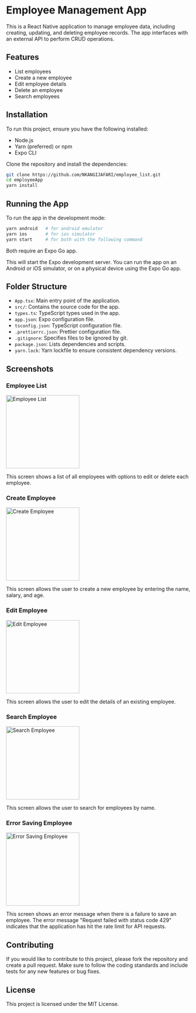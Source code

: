 # Employee Management App

This is a React Native application to manage employee data, including creating, updating, and deleting employee records. The app interfaces with an external API to perform CRUD operations.

## Features

- List employees
- Create a new employee
- Edit employee details
- Delete an employee
- Search employees

## Installation

To run this project, ensure you have the following installed:

- Node.js
- Yarn (preferred) or npm
- Expo CLI

Clone the repository and install the dependencies:

```bash
git clone https://github.com/NKANGIJAFARI/employee_list.git
cd employeeApp
yarn install
```

## Running the App

To run the app in the development mode:

```bash
yarn android   # for android emulator
yarn ios       # for ios simulator
yarn start     # for both with the following command
```

Both require an Expo Go app.

This will start the Expo development server. You can run the app on an Android or iOS simulator, or on a physical device using the Expo Go app.

## Folder Structure

- `App.tsx`: Main entry point of the application.
- `src/`: Contains the source code for the app.
- `types.ts`: TypeScript types used in the app.
- `app.json`: Expo configuration file.
- `tsconfig.json`: TypeScript configuration file.
- `.prettierrc.json`: Prettier configuration file.
- `.gitignore`: Specifies files to be ignored by git.
- `package.json`: Lists dependencies and scripts.
- `yarn.lock`: Yarn lockfile to ensure consistent dependency versions.

## Screenshots

### Employee List

<img src="https://github.com/user-attachments/assets/8857902b-b81b-40e4-9ca4-05c3d11ad32a" alt="Employee List" width="200">

This screen shows a list of all employees with options to edit or delete each employee.

### Create Employee

<img src="https://github.com/user-attachments/assets/482bcc27-0cf0-4067-bd2b-a08458dca9d5" alt="Create Employee" width="200">

This screen allows the user to create a new employee by entering the name, salary, and age.

### Edit Employee

<img src="https://github.com/user-attachments/assets/3dc449fa-1df4-47a1-b971-441511b9862f" alt="Edit Employee" width="200">

This screen allows the user to edit the details of an existing employee.

### Search Employee

<img src="https://github.com/user-attachments/assets/914a2eb1-bf37-44bd-a1d3-3ff59cf6be05" alt="Search Employee" width="200">

This screen allows the user to search for employees by name.

### Error Saving Employee

<img src="https://github.com/user-attachments/assets/f63e07c8-6046-4cfd-91d2-a1b0716007c3" alt="Error Saving Employee" width="200">

This screen shows an error message when there is a failure to save an employee. The error message "Request failed with status code 429" indicates that the application has hit the rate limit for API requests.

## Contributing

If you would like to contribute to this project, please fork the repository and create a pull request. Make sure to follow the coding standards and include tests for any new features or bug fixes.

## License

This project is licensed under the MIT License.

